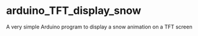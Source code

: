 # arduino_TFT_display_snow
A very simple Arduino program to display a snow animation on a TFT screen
